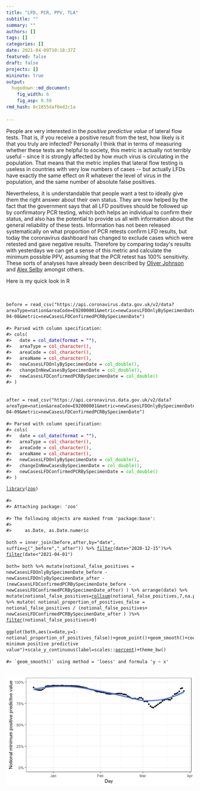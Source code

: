 ```yaml
---
title: "LFD, PCR, PPV, TLA"
subtitle: ""
summary: ""
authors: []
tags: []
categories: []
date: 2021-04-09T10:18:37Z
featured: false
draft: false
projects: []
mininote: true
output: 
  hugodown::md_document:
    fig_width: 6 
    fig_asp: 0.59
rmd_hash: 8c1855daf0ed2c1a

---
```


People are very interested in the *positive predictive value* of lateral flow tests. That is, if you receive a positive result from the test, how likely is it that you truly are infected? Personally I think that in terms of measuring whether these tests are helpful to society, this metric is actually not terribly useful - since it is strongly affected by how much virus is circulating in the population. That means that the metric implies that lateral flow testing is useless in countries with very low numbers of cases -- but actually LFDs have exactly the same effect on R whatever the level of virus in the population, and the same number of absolute false positives.

Nevertheless, it is understandable that people want a test to ideally give them the right answer about their own status. They are now helped by the fact that the government says that all LFD positives should be followed up by confirmatory PCR testing, which both helps an individual to confirm their status, and also has the potential to provide us all with information about the general reliability of these tests. Information has not been released systematically on what proportion of PCR retests confirm LFD results, but today the coronavirus dashboard has changed to exclude cases which were retested and gave negative results. Therefore by comparing today's results with yesterdays we can get a sense of this metric and calculate the minimum possible PPV, assuming that the PCR retest has 100% sensitivity. These sorts of analyses have already been described by [Oliver Johnson](https://twitter.com/BristOliver/status/1380544543695716353) and [Alex Selby](https://twitter.com/alexselby1770/status/1380614571791151106) amongst others.

Here is my quick look in R

<div class="highlight">

<pre class='chroma'><code class='language-r' data-lang='r'>

<span class='nv'>before</span> <span class='o'>=</span> <span class='nf'>read_csv</span><span class='o'>(</span><span class='s'>"https://api.coronavirus.data.gov.uk/v2/data?areaType=nation&amp;areaCode=E92000001&amp;metric=newCasesLFDOnlyBySpecimenDate&amp;metric=changeInNewCasesBySpecimenDate&amp;format=csv&amp;release=2021-04-08&amp;metric=newCasesLFDConfirmedPCRBySpecimenDate"</span><span class='o'>)</span>

<span class='c'>#&gt; Parsed with column specification:</span>
<span class='c'>#&gt; cols(</span>
<span class='c'>#&gt;   date = <span style='color: #0000BB;'>col_date(format = "")</span><span>,</span></span>
<span class='c'>#&gt;   areaType = <span style='color: #BB0000;'>col_character()</span><span>,</span></span>
<span class='c'>#&gt;   areaCode = <span style='color: #BB0000;'>col_character()</span><span>,</span></span>
<span class='c'>#&gt;   areaName = <span style='color: #BB0000;'>col_character()</span><span>,</span></span>
<span class='c'>#&gt;   newCasesLFDOnlyBySpecimenDate = <span style='color: #00BB00;'>col_double()</span><span>,</span></span>
<span class='c'>#&gt;   changeInNewCasesBySpecimenDate = <span style='color: #00BB00;'>col_double()</span><span>,</span></span>
<span class='c'>#&gt;   newCasesLFDConfirmedPCRBySpecimenDate = <span style='color: #00BB00;'>col_double()</span></span>
<span class='c'>#&gt; )</span>


<span class='nv'>after</span> <span class='o'>=</span> <span class='nf'>read_csv</span><span class='o'>(</span><span class='s'>"https://api.coronavirus.data.gov.uk/v2/data?areaType=nation&amp;areaCode=E92000001&amp;metric=newCasesLFDOnlyBySpecimenDate&amp;metric=changeInNewCasesBySpecimenDate&amp;format=csv&amp;release=2021-04-09&amp;metric=newCasesLFDConfirmedPCRBySpecimenDate"</span><span class='o'>)</span>

<span class='c'>#&gt; Parsed with column specification:</span>
<span class='c'>#&gt; cols(</span>
<span class='c'>#&gt;   date = <span style='color: #0000BB;'>col_date(format = "")</span><span>,</span></span>
<span class='c'>#&gt;   areaType = <span style='color: #BB0000;'>col_character()</span><span>,</span></span>
<span class='c'>#&gt;   areaCode = <span style='color: #BB0000;'>col_character()</span><span>,</span></span>
<span class='c'>#&gt;   areaName = <span style='color: #BB0000;'>col_character()</span><span>,</span></span>
<span class='c'>#&gt;   newCasesLFDOnlyBySpecimenDate = <span style='color: #00BB00;'>col_double()</span><span>,</span></span>
<span class='c'>#&gt;   changeInNewCasesBySpecimenDate = <span style='color: #00BB00;'>col_double()</span><span>,</span></span>
<span class='c'>#&gt;   newCasesLFDConfirmedPCRBySpecimenDate = <span style='color: #00BB00;'>col_double()</span></span>
<span class='c'>#&gt; )</span>
</code></pre>

</div>

<div class="highlight">

<pre class='chroma'><code class='language-r' data-lang='r'><span class='kr'><a href='https://rdrr.io/r/base/library.html'>library</a></span><span class='o'>(</span><span class='nv'><a href='http://zoo.R-Forge.R-project.org/'>zoo</a></span><span class='o'>)</span>

<span class='c'>#&gt; </span>
<span class='c'>#&gt; Attaching package: 'zoo'</span>

<span class='c'>#&gt; The following objects are masked from 'package:base':</span>
<span class='c'>#&gt; </span>
<span class='c'>#&gt;     as.Date, as.Date.numeric</span>

<span class='nv'>both</span> <span class='o'>=</span> <span class='nf'>inner_join</span><span class='o'>(</span><span class='nv'>before</span>,<span class='nv'>after</span>,by<span class='o'>=</span><span class='s'>"date"</span>, suffix<span class='o'>=</span><span class='nf'><a href='https://rdrr.io/r/base/c.html'>c</a></span><span class='o'>(</span><span class='s'>"_before"</span>,<span class='s'>"_after"</span><span class='o'>)</span><span class='o'>)</span> <span class='o'>%&gt;%</span> <span class='nf'><a href='https://rdrr.io/r/stats/filter.html'>filter</a></span><span class='o'>(</span><span class='nv'>date</span><span class='o'>&gt;</span><span class='s'>"2020-12-15"</span><span class='o'>)</span><span class='o'>%&gt;%</span> <span class='nf'><a href='https://rdrr.io/r/stats/filter.html'>filter</a></span><span class='o'>(</span><span class='nv'>date</span><span class='o'>&lt;</span><span class='s'>"2021-04-01"</span><span class='o'>)</span>

<span class='nv'>both</span><span class='o'>=</span> <span class='nv'>both</span> <span class='o'>%&gt;%</span> <span class='nf'>mutate</span><span class='o'>(</span>notional_false_positives <span class='o'>=</span> <span class='nv'>newCasesLFDOnlyBySpecimenDate_before</span> <span class='o'>-</span> <span class='nv'>newCasesLFDOnlyBySpecimenDate_after</span> <span class='o'>-</span>  <span class='o'>(</span><span class='nv'>newCasesLFDConfirmedPCRBySpecimenDate_before</span> <span class='o'>-</span> <span class='nv'>newCasesLFDConfirmedPCRBySpecimenDate_after</span><span class='o'>)</span> <span class='o'>)</span> <span class='o'>%&gt;%</span> <span class='nf'>arrange</span><span class='o'>(</span><span class='nv'>date</span><span class='o'>)</span> <span class='o'>%&gt;%</span> <span class='nf'>mutate</span><span class='o'>(</span>notional_false_positives<span class='o'>=</span><span class='nf'><a href='https://rdrr.io/pkg/zoo/man/rollmean.html'>rollsum</a></span><span class='o'>(</span><span class='nv'>notional_false_positives</span>,<span class='m'>7</span>,na.pad<span class='o'>=</span><span class='kc'>T</span><span class='o'>)</span>,newCasesLFDConfirmedPCRBySpecimenDate_after<span class='o'>=</span><span class='nf'><a href='https://rdrr.io/pkg/zoo/man/rollmean.html'>rollsum</a></span><span class='o'>(</span><span class='nv'>newCasesLFDConfirmedPCRBySpecimenDate_after</span>,<span class='m'>7</span>,na.pad<span class='o'>=</span><span class='kc'>T</span><span class='o'>)</span><span class='o'>)</span> <span class='o'>%&gt;%</span> <span class='nf'>mutate</span><span class='o'>(</span> notional_proportion_of_positives_false <span class='o'>=</span> <span class='nv'>notional_false_positives</span> <span class='o'>/</span> <span class='o'>(</span><span class='nv'>notional_false_positives</span><span class='o'>+</span> <span class='nv'>newCasesLFDConfirmedPCRBySpecimenDate_after</span> <span class='o'>)</span> <span class='o'>)</span><span class='o'>%&gt;%</span> <span class='nf'><a href='https://rdrr.io/r/stats/filter.html'>filter</a></span><span class='o'>(</span><span class='nv'>notional_false_positives</span><span class='o'>&gt;</span><span class='m'>0</span><span class='o'>)</span>

<span class='nf'>ggplot</span><span class='o'>(</span><span class='nv'>both</span>,<span class='nf'>aes</span><span class='o'>(</span>x<span class='o'>=</span><span class='nv'>date</span>,y<span class='o'>=</span><span class='m'>1</span><span class='o'>-</span><span class='nv'>notional_proportion_of_positives_false</span><span class='o'>)</span><span class='o'>)</span><span class='o'>+</span><span class='nf'>geom_point</span><span class='o'>(</span><span class='o'>)</span><span class='o'>+</span><span class='nf'>geom_smooth</span><span class='o'>(</span><span class='o'>)</span><span class='o'>+</span><span class='nf'>coord_cartesian</span><span class='o'>(</span>ylim<span class='o'>=</span><span class='nf'><a href='https://rdrr.io/r/base/c.html'>c</a></span><span class='o'>(</span><span class='m'>0</span>,<span class='m'>1</span><span class='o'>)</span><span class='o'>)</span><span class='o'>+</span><span class='nf'>labs</span><span class='o'>(</span>x<span class='o'>=</span><span class='s'>"Day"</span>,y<span class='o'>=</span><span class='s'>"Notional minimum positive predictive value"</span><span class='o'>)</span><span class='o'>+</span><span class='nf'>scale_y_continuous</span><span class='o'>(</span>label<span class='o'>=</span><span class='nf'>scales</span><span class='nf'>::</span><span class='nv'><a href='https://scales.r-lib.org/reference/label_percent.html'>percent</a></span><span class='o'>)</span><span class='o'>+</span><span class='nf'>theme_bw</span><span class='o'>(</span><span class='o'>)</span> 

<span class='c'>#&gt; `geom_smooth()` using method = 'loess' and formula 'y ~ x'</span>

</code></pre>
<img src="figs/unnamed-chunk-4-1.png" width="700px" style="display: block; margin: auto;" />

</div>

